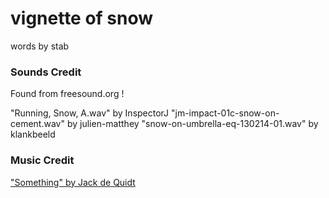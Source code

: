 # vignette of snow
words by stab

### Sounds Credit

Found from freesound.org !

"Running, Snow, A.wav" by InspectorJ
"jm-impact-01c-snow-on-cement.wav" by julien-matthey
 "snow-on-umbrella-eq-130214-01.wav" by klankbeeld

### Music Credit
["Something" by Jack de Quidt](https://notquitereal.bandcamp.com/album/something-nothing-friends-at-the-table-soundtrack-season-five)